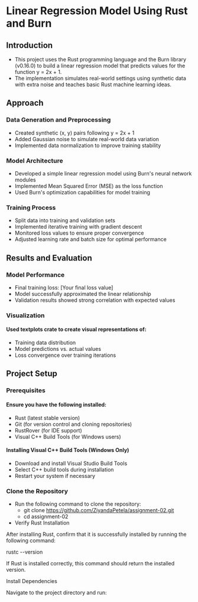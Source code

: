 # Linear Regression Model Using Rust and Burn
## Introduction
* This project uses the Rust programming language and the Burn library (v0.16.0) to build a linear regression model that predicts values for the function y = 2x + 1.
* The implementation simulates real-world settings using synthetic data with extra noise and teaches basic Rust machine learning ideas.

## Approach

### Data Generation and Preprocessing
* Created synthetic (x, y) pairs following y = 2x + 1
* Added Gaussian noise to simulate real-world data variation
* Implemented data normalization to improve training stability
  
### Model Architecture
* Developed a simple linear regression model using Burn's neural network modules
* Implemented Mean Squared Error (MSE) as the loss function
* Used Burn's optimization capabilities for model training
  
### Training Process
* Split data into training and validation sets
* Implemented iterative training with gradient descent
* Monitored loss values to ensure proper convergence
* Adjusted learning rate and batch size for optimal performance
  
## Results and Evaluation

### Model Performance
* Final training loss: [Your final loss value]
* Model successfully approximated the linear relationship
* Validation results showed strong correlation with expected values
  
### Visualization
#### Used textplots crate to create visual representations of:
* Training data distribution
* Model predictions vs. actual values
* Loss convergence over training iterations

## Project Setup
### Prerequisites
#### Ensure you have the following installed:
* Rust (latest stable version)
* Git (for version control and cloning repositories)
* RustRover (for IDE support)
* Visual C++ Build Tools (for Windows users)
#### Installing Visual C++ Build Tools (Windows Only)
* Download and install Visual Studio Build Tools
* Select C++ build tools during installation
* Restart your system if necessary

### Clone the Repository
* Run the following command to clone the repository:
   * git clone https://github.com/ZiyandaPetela/assignment-02.git
   * cd assignment-02
* Verify Rust Installation

After installing Rust, confirm that it is successfully installed by running the following command:

rustc --version

If Rust is installed correctly, this command should return the installed version.

Install Dependencies

Navigate to the project directory and run:
